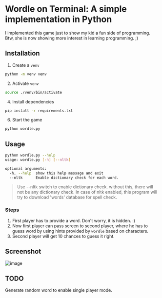 # Wordle on Terminal: A simple implementation in Python
I implemented this game just to show my kid a fun side of programming. Btw, she is now showing more interest in learning programming. ;)

## Installation
1. Create a `venv`
```sh
python -m venv venv
```
2. Activate `venv`
```sh
source ./venv/bin/activate
```
4. Install dependencies
```sh
pip install -r requirements.txt
```
6. Start the game
```sh
python wordle.py
```

## Usage
```sh
python wordle.py --help                                                                                                                     Py python 13:45:41
usage: wordle.py [-h] [--nltk]

optional arguments:
  -h, --help  show this help message and exit
  --nltk      Enable dictionary check for each word.
```
> Use --nltk switch to enable dictionary check. without this, there will not be any dictionary check.
> In case of nltk enabled, this program will try to download 'words' database for spell check.

### Steps
1. First player has to provide a word. Don't worry, it is hidden. :)
2. Now first player can pass screen to second player, where he has to guess word by using hints provided by `wordle` based on characters.
3. Second player will get 10 chances to guess it right.

## Screenshot
![image](https://user-images.githubusercontent.com/10027388/150939471-9420c8b8-f081-4cc2-ac8b-ec84e2c01789.png)

## TODO
Generate random word to enable single player mode.
